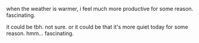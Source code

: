when the weather is warmer, i feel much more productive for some reason.
fascinating.

it could be tbh. not sure. or it could be that it's more quiet today for some reason. hmm... fascinating.